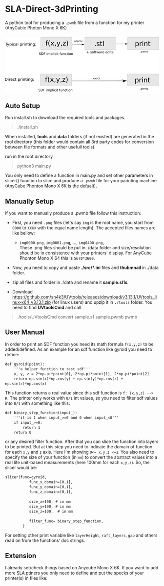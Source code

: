 # SLA-Direct-3dPrinting
A python tool for producing a ```.pwmb``` file from a function for my printer (AnyCubic Photon Mono X 6K)

#####

![image](./docs/images/direct_printing.png)

#####

## Auto Setup

Run install.sh to download the required tools and packages.
> ./install.sh





When installed, **tools**  and **data** folders (if not existed) are generated in the rool directory (this folder would contain all 3rd party codes for conversion between file formats and other usefull tools). 

run in the root directory 
> python3 main.py

You only need to define a function in main.py and set other parameters in slicer() function to slice and produce a ```.pwmb``` file for your parinting machine (AnyCube Phonton Mono X 6K is the defualt).

## Manually Setup
If you want to manually produce a .pwmb file follow this instruction:
- First, you need ```.png``` files (let's say ```img``` is the root name, you start from ```0000``` to ```XXXX``` with the equal name length). The accepted files names are like bellow:
    * ```img0000.png```, ```img0001.png```, ..., ```img0400.png```,         
These .png files should be put in ./data folder and size/resolution should be in consistence with your printers' display. For   AnyCube Phonton Mono X 64 this is ```5670*3600```.      

- Now, you need to copy and paste **./src/*.ini** files and **thubmnail** in ./data folder. 

- zip all files and folder in ./data and rename it **sample.sl1s**.
- Download https://github.com/sn4k3/UVtools/releases/download/v3.13.1/UVtools_linux-x64_v3.13.1.zip (for linux users) and upzip it in ```./tools``` folder. You need to find **UVtoolsCmd** and call
> ./tools/UVtoolsCmd convert sample.s1 sample.pwmb pwmb

## User Manual

In order to print an SDF function you need its math formula ```f(x,y,z)``` to be added/defined. As an example for an sdf function like gyroid you need to define:
```
def gyroid(point):
    '''a helper function to test sdf'''
    x, y, z = 2*np.pi*point[0], 2*np.pi*point[1], 2*np.pi*point[2]
    return np.sin(x)*np.cos(y) + np.sin(y)*np.cos(z) + np.sin(z)*np.cos(x) 
```
This function returns a real value since this sdf function is ```f: (x,y,z) --> R```. The printer only works with ```0/1``` int values, so you need to filter sdf values into ```0/1``` with something like this:

```
def binary_step_function(input_):
    '''it is 1 when input_>=0 and 0 when input_<0'''
    if input_>=0:
        return 1
    return 0
```
or any desired filter function. After that you can slice the function into layers to be printed. But at this step you need to indicate the domain of function for each ```x,y``` and ```z``` axis. Here I'm showing ```0<= x,y,z <=1```. You also need to specify the size of your function (in ```mm```) to convert the abstract values into a real life unit-based measurements (here 100mm for each ```x,y,z```). So, the slicer would be:

```
slicer(func=gyroid,
           func_x_domain=[0,1],
           func_y_domain=[0,1],
           func_z_domain=[0,1],
           
           size_x=100, # in mm
           size_y=100, # in mm
           size_z=100,  # in mm
           
           filter_func= binary_step_function,
        )
```
For setting other print variable like   ```layerHeight```, ```raft_layers```,  ```gap``` and others read on from the functions' doc strings.

## Extension
I already set/check things based on Anycube Mono X 6K. If you want to add more SLA ptiners you only need to define and put the specks of your printer(s) in files like:

